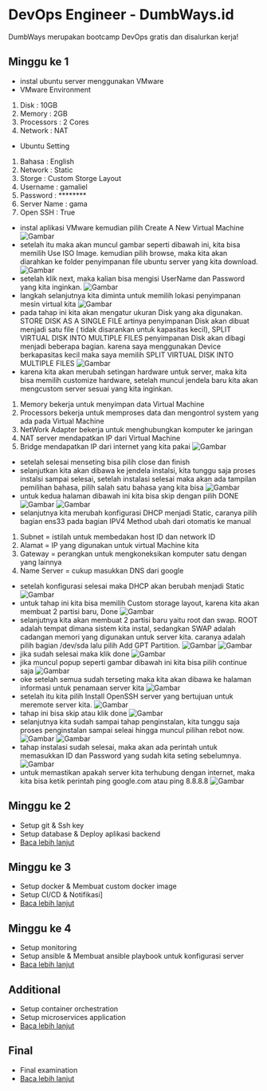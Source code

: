 # DevOps Engineer - DumbWays.id
DumbWays merupakan bootcamp DevOps gratis dan disalurkan kerja!

## Minggu ke 1
- instal ubuntu server menggunakan VMware  
- VMware Environment 
1. Disk : 10GB 
2. Memory : 2GB
3. Processors : 2 Cores
4. Network : NAT 
- Ubuntu Setting 
1. Bahasa : English
2. Network : Static
3. Storge : Custom Storge Layout
4. Username : gamaliel 
5. Password : ********
6. Server Name : gama
7. Open SSH : True
- instal aplikasi VMware kemudian pilih Create A New Virtual Machine
 ![Gambar](week-1/assets/Screenshot%20(212).png)
- setelah itu maka akan muncul gambar seperti dibawah ini, kita bisa memilih Use ISO Image. kemudian pilih browse, maka kita akan diarahkan ke folder penyimpanan file ubuntu server yang kita download. 
  ![Gambar](week-1/assets/Screenshot%20(214).png)
- setelah klik next, maka kalian bisa mengisi UserName dan Password yang kita inginkan. 
![Gambar](week-1/assets/Screenshot%20(215).png)
- langkah selanjutnya kita diminta untuk memilih lokasi penyimpanan mesin virtual kita
![Gambar](week-1/assets/Screenshot%20(216).png)
- pada tahap ini kita akan mengatur ukuran Disk yang aka digunakan. STORE DISK AS A SINGLE FILE artinya penyimpanan Disk akan dibuat menjadi satu file ( tidak disarankan untuk kapasitas kecil), SPLIT VIRTUAL DISK INTO MULTIPLE FILES penyimpanan Disk akan dibagi menjadi beberapa bagian. karena saya menggunakan Device berkapasitas kecil maka saya memilih SPLIT VIRTUAL DISK INTO MULTIPLE FILES
![Gambar](week-1/assets/Screenshot%20(217).png)
- karena kita akan merubah setingan hardware untuk server, maka kita bisa memilih customize hardware, setelah muncul jendela baru kita akan mengcustom server sesuai yang kita inginkan. 
1. Memory bekerja untuk menyimpan data Virtual Machine
2. Processors bekerja untuk memproses data dan mengontrol system yang ada pada Virtual Machine
3. NetWork Adapter bekerja untuk menghubungkan komputer ke jaringan
4. NAT server mendapatkan IP dari Virtual Machine
5. Bridge mendapatkan IP dari internet yang kita pakai
![Gambar](week-1/assets/Screenshot%20(243).png)
- setelah selesai menseting bisa pilih close dan finish
- selanjutkan kita akan dibawa ke jendela instalsi, kita tunggu saja proses instalsi sampai selesai, setelah instalasi selesai maka akan ada tampilan pemilihan bahasa, pilih salah satu bahasa yang kita bisa 
![Gambar](week-1/assets/Screenshot%20(249).png)
- untuk kedua halaman dibawah ini kita bisa skip dengan pilih DONE
![Gambar](week-1/assets/Screenshot%20(250).png)
![Gambar](week-1/assets/Screenshot%20(251).png)
- selanjutnya kita merubah konfigurasi DHCP menjadi Static, caranya pilih bagian ens33 pada bagian IPV4 Method ubah dari otomatis ke manual
1. Subnet = istilah untuk membedakan host ID dan network ID
2. Alamat = IP yang digunakan untuk virtual Machine kita
3. Gateway = perangkan untuk mengkoneksikan komputer satu dengan yang lainnya
4. Name Server = cukup masukkan DNS dari google 

- setelah konfigurasi selesai maka DHCP akan berubah menjadi Static
![Gambar](week-1/assets/Screenshot%20(253).png)
- untuk tahap ini kita bisa memilih Custom storage layout, karena kita akan membuat 2 partisi baru, Done 
![Gambar](week-1/assets/Screenshot%20(254).png)
- selanjutnya kita akan membuat 2 partisi baru yaitu root dan swap. ROOT adalah tempat dimana sistem kita instal, sedangkan SWAP adalah cadangan memori yang digunakan untuk server kita. 
caranya adalah pilih bagian /dev/sda lalu pilih Add GPT Partition. 
![Gambar](week-1/assets/Screenshot%20(255).png)
![Gambar](week-1/assets/Screenshot%20(256).png)
- jika sudah selesai maka klik done 
![Gambar](week-1/assets/Screenshot%20(257).png)
- jika muncul popup seperti gambar dibawah ini kita bisa pilih continue saja 
![Gambar](week-1/assets/Screenshot%20(258).png)
- oke setelah semua sudah terseting maka kita akan dibawa ke halaman informasi untuk penamaan server kita 
![Gambar](week-1/assets/Screenshot%20(259).png)
- setelah itu kita pilih Install OpenSSH server yang bertujuan untuk meremote server kita.
![Gambar](week-1/assets/Screenshot%20(262).png)
- tahap ini bisa skip atau klik done
![Gambar](week-1/assets/Screenshot%20(263).png)
- selanjutnya kita sudah sampai tahap penginstalan, kita tunggu saja proses penginstalan sampai seleai hingga muncul pilihan rebot now.
![Gambar](week-1/assets/Screenshot%20(264).png)
![Gambar](week-1/assets/Screenshot%20(265).png)
- tahap instalasi sudah selesai, maka akan ada perintah untuk memasukkan ID dan Password yang sudah kita seting sebelumnya.
![Gambar](week-1/assets/Screenshot%20(267).png)
- untuk memastikan apakah server kita terhubung dengan internet, maka kita bisa ketik perintah ping google.com atau ping 8.8.8.8
![Gambar](week-1/assets/Screenshot%20(268).png)


## Minggu ke 2
- Setup git & Ssh key
- Setup database & Deploy aplikasi backend
- [Baca lebih lanjut](week-2/README.md)

## Minggu ke 3
- Setup docker & Membuat custom docker image
- Setup CI/CD & Notifikasi]
- [Baca lebih lanjut](week-3/README.md)

## Minggu ke 4
- Setup monitoring
- Setup ansible & Membuat ansible playbook untuk konfigurasi server
- [Baca lebih lanjut](week-4/README.md)

## Additional
- Setup container orchestration
- Setup microservices application
- [Baca lebih lanjut](week-1/README.md)

## Final
- Final examination
- [Baca lebih lanjut](final/README.md)